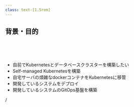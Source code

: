 ```yaml
---
class: text-[1.5rem]
---
```


## 背景・目的

<br>
<br>
<br>

- 自前でKubernetesとデータベースクラスターを構築したい
- Self-managed Kubernetesを構築
- 自宅サーバの煩雑なdockerコンテナをKubernetesに移管
- 開発しているシステムをデプロイ
- 開発しているシステムのGitOps基盤を構築

<div
  class="absolute bottom-[1rem] right-[1rem] text-[1rem]"
>
  <SlideCurrentNo /> / <SlidesTotal />
</div>

<!--
Note
-->